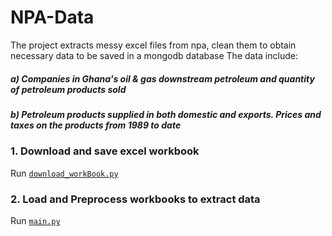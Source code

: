 # NPA-Data
The project extracts messy excel files from npa, clean them to obtain necessary data to be saved in a mongodb database
The data include:
##### a) Companies in Ghana's oil & gas downstream petroleum and quantity of petroleum products sold 
##### b) Petroleum products supplied in both domestic and exports. Prices and taxes on the products from 1989 to date

### 1. Download and save excel workbook
Run [`download_workBook.py`](https://github.com/SamuelAmihere/NPA-Data/blob/main/download_workBooks.py)

### 2. Load and Preprocess workbooks to extract data
Run [`main.py`](https://github.com/SamuelAmihere/NPA-Data/blob/main/main.py)
